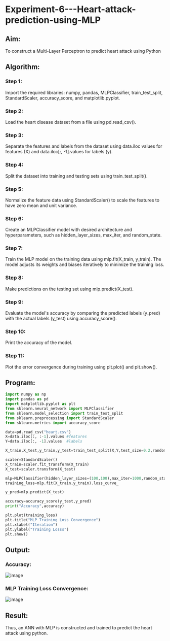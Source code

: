 # Experiment-6---Heart-attack-prediction-using-MLP
## Aim:
To construct a  Multi-Layer Perceptron to predict heart attack using Python
## Algorithm:
### Step 1:
Import the required libraries: numpy, pandas, MLPClassifier, train_test_split, StandardScaler, accuracy_score, and matplotlib.pyplot.<br>
### Step 2:
Load the heart disease dataset from a file using pd.read_csv().<br>
### Step 3:
Separate the features and labels from the dataset using data.iloc values for features (X) and data.iloc[:, -1].values for labels (y).<br>
### Step 4:
Split the dataset into training and testing sets using train_test_split().<br>
### Step 5:
Normalize the feature data using StandardScaler() to scale the features to have zero mean and unit variance.<br>
### Step 6:
Create an MLPClassifier model with desired architecture and hyperparameters, such as hidden_layer_sizes, max_iter, and random_state.<br>
### Step 7:
Train the MLP model on the training data using mlp.fit(X_train, y_train). The model adjusts its weights and biases iteratively to minimize the training loss.<br>
### Step 8:
Make predictions on the testing set using mlp.predict(X_test).<br>
### Step 9:
Evaluate the model's accuracy by comparing the predicted labels (y_pred) with the actual labels (y_test) using accuracy_score().<br>
### Step 10:
Print the accuracy of the model.<br>
### Step 11:
Plot the error convergence during training using plt.plot() and plt.show().<br>

## Program:
```python
import numpy as np
import pandas as pd
import matplotlib.pyplot as plt
from sklearn.neural_network import MLPClassifier
from sklearn.model_selection import train_test_split
from sklearn.preprocessing import StandardScaler 
from sklearn.metrics import accuracy_score

data=pd.read_csv("heart.csv")
X=data.iloc[:, :-1].values #features 
Y=data.iloc[:, -1].values  #labels 

X_train,X_test,y_train,y_test=train_test_split(X,Y,test_size=0.2,random_state=42)

scaler=StandardScaler()
X_train=scaler.fit_transform(X_train)
X_test=scaler.transform(X_test)

mlp=MLPClassifier(hidden_layer_sizes=(100,100),max_iter=1000,random_state=42)
training_loss=mlp.fit(X_train,y_train).loss_curve_

y_pred=mlp.predict(X_test)

accuracy=accuracy_score(y_test,y_pred)
print("Accuracy",accuracy)

plt.plot(training_loss)
plt.title("MLP Training Loss Convergence")
plt.xlabel("Iteration")
plt.ylabel("Training Losss")
plt.show()
```


## Output:
### Accuracy:
![image](https://github.com/NITHISH74/Experiment-6---Heart-attack-prediction-using-MLP/assets/94164665/7c3207fc-f126-4ac4-9086-8337f4179f9c)
### MLP Training Loss Convergence:
![image](https://github.com/NITHISH74/Experiment-6---Heart-attack-prediction-using-MLP/assets/94164665/3ceb6bcf-3607-4b98-94e6-dd4910c8c3e8)


## Result:
Thus, an ANN with MLP is constructed and trained to predict the heart attack using python.
     

